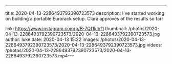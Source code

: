 ---
title: 2020-04-13-2286493792390723573
description: I've started working on building a portable Eurorack setup. Clara approves of the results so far!

link: https://www.instagram.com/p/B-7Qf1klbf1
thumbnail: /photos/2020-04-13-2286493792390723573/2020-04-13-2286493792390723573.jpg
author: luke
date: 2020-04-13 15:22
images: /photos/2020-04-13-2286493792390723573/2020-04-13-2286493792390723573.jpg
videos: /photos/2020-04-13-2286493792390723573/2020-04-13-2286493792390723573.mp4---
